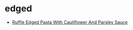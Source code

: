 # edged

 * [Ruffle Edged Pasta With Cauliflower And Parsley Sauce](index/r/ruffle-edged-pasta-with-cauliflower-and-parsley-sauce-11465.json)
